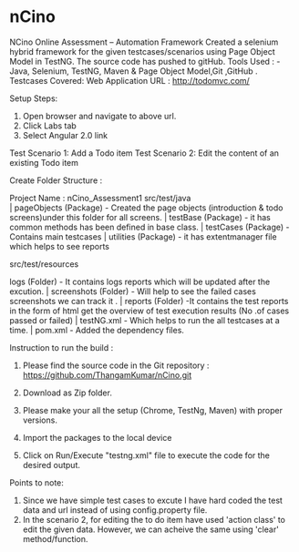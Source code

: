 # nCino
NCino Online Assessment – Automation Framework
Created a selenium hybrid framework for the given testcases/scenarios using Page Object Model in TestNG. The source code has pushed to gitHub.
Tools Used :
     -Java, Selenium, TestNG, Maven & Page Object Model,Git ,GitHub .
Testcases Covered:
 Web Application URL : http://todomvc.com/

Setup Steps:
1. Open browser and navigate to above url.
2. Click Labs tab
3. Select Angular 2.0 link

Test Scenario 1: Add a Todo item
Test Scenario 2: Edit the content of an existing Todo item

Create Folder Structure :

Project Name : nCino_Assessment1
src/test/java    
|
pageObjects (Package)  - Created the page objects (introduction & todo screens)under this folder for all screens.
|
testBase (Package)  - it has common methods has been defined in base class.
|
testCases (Package) - Contains main testcases
|
utilities (Package) - it has extentmanager file which helps to see reports 


src/test/resources 

logs (Folder) - It contains logs reports which will be updated after the excution.
|
screenshots (Folder) - Will help to see the failed cases screenshots we can track it .
|
reports (Folder) -It contains the test reports in the form of html get the overview of test execution results (No .of cases passed or failed)
|
testNG.xml - Which helps to run the all testcases at a time.
|
pom.xml - Added the dependency files.


Instruction to run the build :

1. Please find the source code in the Git repository : 
https://github.com/ThangamKumar/nCino.git

2. Download as Zip folder.

3. Please make your all the setup (Chrome, TestNg, Maven) with proper versions.

4. Import the packages to the local device

5. Click on Run/Execute "testng.xml" file to execute the code for the desired output.
 

Points to note:

1. Since we have simple test cases to excute I have hard coded the test data and url instead of using config.property file.
2. In the scenario 2, for editing the to do item have used 'action class' to edit the given data. However, we can acheive the same using 'clear' method/function.

